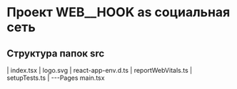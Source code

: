 # Проект WEB\_\_HOOK as социальная сеть

## Структура папок src

| index.tsx
| logo.svg
| react-app-env.d.ts
| reportWebVitals.ts
| setupTests.ts
|
\---Pages
main.tsx
